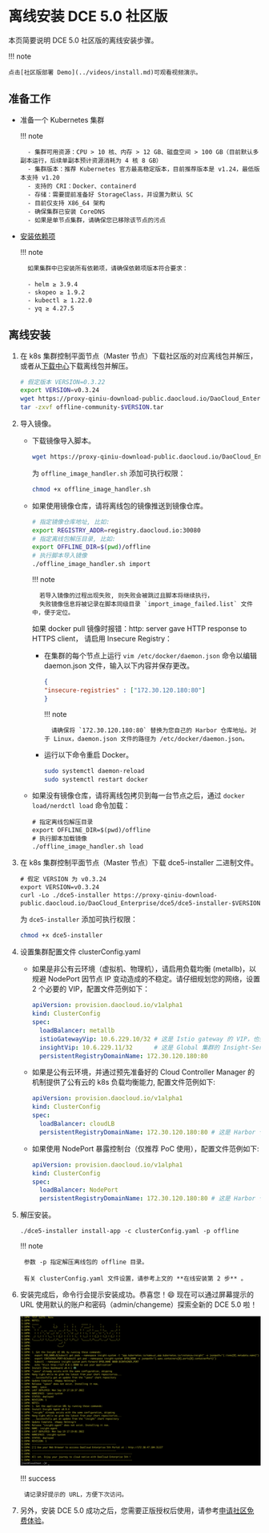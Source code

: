 # 离线安装 DCE 5.0 社区版

本页简要说明 DCE 5.0 社区版的离线安装步骤。

!!! note

    点击[社区版部署 Demo](../videos/install.md)可观看视频演示。

## 准备工作

- 准备一个 Kubernetes 集群

    !!! note

        - 集群可用资源：CPU > 10 核、内存 > 12 GB、磁盘空间 > 100 GB（目前默认多副本运行，后续单副本预计资源消耗为 4 核 8 GB）
        - 集群版本：推荐 Kubernetes 官方最高稳定版本，目前推荐版本是 v1.24，最低版本支持 v1.20
        - 支持的 CRI：Docker、containerd
        - 存储：需要提前准备好 StorageClass，并设置为默认 SC
        - 目前仅支持 X86_64 架构
        - 确保集群已安装 CoreDNS
        - 如果是单节点集群，请确保您已移除该节点的污点

- [安装依赖项](install-tools.md)

    !!! note

        如果集群中已安装所有依赖项，请确保依赖项版本符合要求：
        
        - helm ≥ 3.9.4
        - skopeo ≥ 1.9.2
        - kubectl ≥ 1.22.0
        - yq ≥ 4.27.5

## 离线安装

1. 在 k8s 集群控制平面节点（Master 节点）下载社区版的对应离线包并解压，或者从[下载中心](../download/free/dce5-installer-v0.3.28.md)下载离线包并解压。

    ```bash
    # 假定版本 VERSION=0.3.22
    export VERSION=v0.3.24
    wget https://proxy-qiniu-download-public.daocloud.io/DaoCloud_Enterprise/dce5/offline-community-$VERSION.tar
    tar -zxvf offline-community-$VERSION.tar
    ```

2. 导入镜像。

    - 下载镜像导入脚本。

        ```bash
        wget https://proxy-qiniu-download-public.daocloud.io/DaoCloud_Enterprise/dce5/offline_image_handler.sh
        ```

        为 `offline_image_handler.sh` 添加可执行权限：

        ```bash
        chmod +x offline_image_handler.sh
        ```

    - 如果使用镜像仓库，请将离线包的镜像推送到镜像仓库。

        ```bash
        # 指定镜像仓库地址, 比如:
        export REGISTRY_ADDR=registry.daocloud.io:30080
        # 指定离线包解压目录, 比如:
        export OFFLINE_DIR=$(pwd)/offline
        # 执行脚本导入镜像
        ./offline_image_handler.sh import
        ```

        !!! note

            若导入镜像的过程出现失败, 则失败会被跳过且脚本将继续执行，
            失败镜像信息将被记录在脚本同级目录 `import_image_failed.list` 文件中，便于定位。

        如果 docker pull 镜像时报错：http: server gave HTTP response to HTTPS client，
        请启用 Insecure Registry：

        - 在集群的每个节点上运行 `vim /etc/docker/daemon.json` 命令以编辑 daemon.json 文件，输入以下内容并保存更改。

            ```json
            {
            "insecure-registries" : ["172.30.120.180:80"]
            }
            ```

            !!! note

                请确保将 `172.30.120.180:80` 替换为您自己的 Harbor 仓库地址。对于 Linux，daemon.json 文件的路径为 /etc/docker/daemon.json。

        - 运行以下命令重启 Docker。

            ```bash
            sudo systemctl daemon-reload
            sudo systemctl restart docker
            ```

    - 如果没有镜像仓库，请将离线包拷贝到每一台节点之后，通过 `docker load/nerdctl load` 命令加载：

        ```shell
        # 指定离线包解压目录
        export OFFLINE_DIR=$(pwd)/offline
        # 执行脚本加载镜像
        ./offline_image_handler.sh load
        ```

3. 在 k8s 集群控制平面节点（Master 节点）下载 dce5-installer 二进制文件。

    ```shell
    # 假定 VERSION 为 v0.3.24
    export VERSION=v0.3.24
    curl -Lo ./dce5-installer https://proxy-qiniu-download-public.daocloud.io/DaoCloud_Enterprise/dce5/dce5-installer-$VERSION
    ```

    为 `dce5-installer` 添加可执行权限：

    ```bash
    chmod +x dce5-installer
    ```

4. 设置集群配置文件 clusterConfig.yaml

    - 如果是非公有云环境（虚拟机、物理机），请启用负载均衡 (metallb)，以规避 NodePort 因节点 IP 变动造成的不稳定。请仔细规划您的网络，设置 2 个必要的 VIP，配置文件范例如下：

        ```yaml
        apiVersion: provision.daocloud.io/v1alpha1
        kind: ClusterConfig
        spec:
          loadBalancer: metallb
          istioGatewayVip: 10.6.229.10/32 # 这是 Istio gateway 的 VIP，也会是DCE 5.0的控制台的浏览器访问IP
          insightVip: 10.6.229.11/32      # 这是 Global 集群的 Insight-Server 采集所有子集群的监控指标的网络路径所用的 VIP
          persistentRegistryDomainName: 172.30.120.180:80
        ```

    - 如果是公有云环境，并通过预先准备好的 Cloud Controller Manager 的机制提供了公有云的 k8s 负载均衡能力, 配置文件范例如下:

        ```yaml
        apiVersion: provision.daocloud.io/v1alpha1
        kind: ClusterConfig
        spec:
          loadBalancer: cloudLB
          persistentRegistryDomainName: 172.30.120.180:80 # 这是 Harbor 仓库地址
        ```

    - 如果使用 NodePort 暴露控制台（仅推荐 PoC 使用），配置文件范例如下:

        ```yaml
        apiVersion: provision.daocloud.io/v1alpha1
        kind: ClusterConfig
        spec:
          loadBalancer: NodePort
          persistentRegistryDomainName: 172.30.120.180:80 # 这是 Harbor 仓库地址
        ```

5. 解压安装。

    ```shell
    ./dce5-installer install-app -c clusterConfig.yaml -p offline
    ```

    !!! note

        参数 -p 指定解压离线包的 offline 目录。
        
        有关 clusterConfig.yaml 文件设置，请参考上文的 **在线安装第 2 步** 。

6. 安装完成后，命令行会提示安装成功。恭喜您！:smile: 现在可以通过屏幕提示的 URL 使用默认的账户和密码（admin/changeme）探索全新的 DCE 5.0 啦！

    ![success](images/success.png)

    !!! success

        请记录好提示的 URL，方便下次访问。

7. 另外，安装 DCE 5.0 成功之后，您需要正版授权后使用，请参考[申请社区免费体验](../dce/license0.md)。
